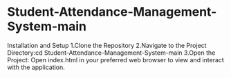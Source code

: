 # Student-Attendance-Management-System-main
Installation and Setup
1.Clone the Repository
2.Navigate to the Project Directory:cd Student-Attendance-Management-System-main
3.Open the Project:
Open index.html in your preferred web browser to view and interact with the application.

